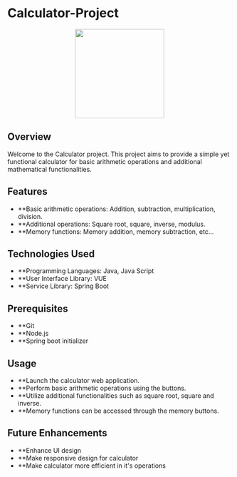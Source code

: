 # Calculator-Project

<p align="center"><img src="calculator\Calculator code\front end\calculator\public\Icon.ico" width = 200></p>

## Overview

Welcome to the Calculator project. This project aims to provide a simple yet functional calculator for basic arithmetic operations and additional mathematical functionalities.

## Features
- **Basic arithmetic operations: Addition, subtraction, multiplication, division.
- **Additional operations: Square root, square, inverse, modulus.
- **Memory functions: Memory addition, memory subtraction, etc...

## Technologies Used
- **Programming Languages: Java, Java Script 
- **User Interface Library: VUE
- **Service Library: Spring Boot

## Prerequisites
- **Git
- **Node.js
- **Spring boot initializer

## Usage
- **Launch the calculator web application.
- **Perform basic arithmetic operations using the buttons.
- **Utilize additional functionalities such as square root, square and inverse.
- **Memory functions can be accessed through the memory buttons.

## Future Enhancements
- **Enhance UI design
- **Make responsive design for calculator
- **Make calculator more efficient in it's operations
